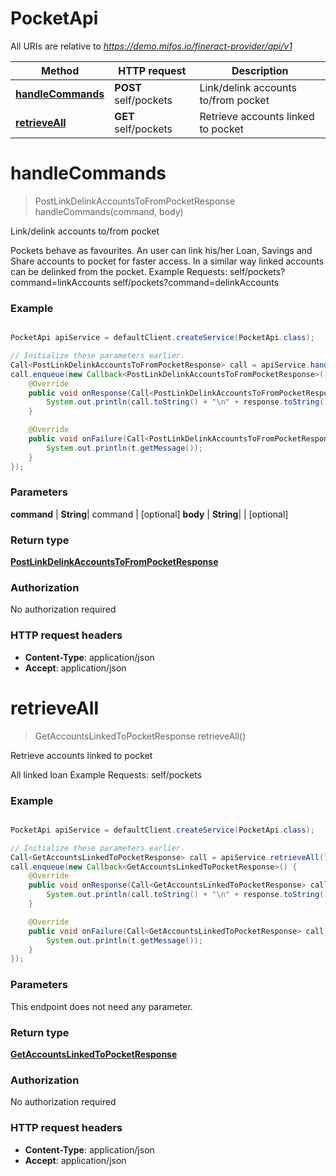 # PocketApi

All URIs are relative to *https://demo.mifos.io/fineract-provider/api/v1*

Method | HTTP request | Description
------------- | ------------- | -------------
[**handleCommands**](PocketApi.md#handleCommands) | **POST** self/pockets | Link/delink accounts to/from pocket
[**retrieveAll**](PocketApi.md#retrieveAll) | **GET** self/pockets | Retrieve accounts linked to pocket


<a name="handleCommands"></a>
# **handleCommands**
> PostLinkDelinkAccountsToFromPocketResponse handleCommands(command, body)

Link/delink accounts to/from pocket

Pockets behave as favourites. An user can link his/her Loan, Savings and Share accounts to pocket for faster access. In a similar way linked accounts can be delinked from the pocket.  Example Requests:  self/pockets?command&#x3D;linkAccounts  self/pockets?command&#x3D;delinkAccounts

### Example
```java

PocketApi apiService = defaultClient.createService(PocketApi.class);

// Initialize these parameters earlier.
Call<PostLinkDelinkAccountsToFromPocketResponse> call = apiService.handleCommands(command, body);
call.enqueue(new Callback<PostLinkDelinkAccountsToFromPocketResponse>() {
    @Override
    public void onResponse(Call<PostLinkDelinkAccountsToFromPocketResponse> call, Response<PostLinkDelinkAccountsToFromPocketResponse> response) {
        System.out.println(call.toString() + "\n" + response.toString());
    }

    @Override
    public void onFailure(Call<PostLinkDelinkAccountsToFromPocketResponse> call, Throwable t) {
        System.out.println(t.getMessage());
    }
});

```

### Parameters

 **command** | **String**| command | [optional]
 **body** | **String**|  | [optional]

### Return type

[**PostLinkDelinkAccountsToFromPocketResponse**](PostLinkDelinkAccountsToFromPocketResponse.md)

### Authorization

No authorization required

### HTTP request headers

 - **Content-Type**: application/json
 - **Accept**: application/json

<a name="retrieveAll"></a>
# **retrieveAll**
> GetAccountsLinkedToPocketResponse retrieveAll()

Retrieve accounts linked to pocket

All linked loan  Example Requests:   self/pockets

### Example
```java

PocketApi apiService = defaultClient.createService(PocketApi.class);

// Initialize these parameters earlier.
Call<GetAccountsLinkedToPocketResponse> call = apiService.retrieveAll();
call.enqueue(new Callback<GetAccountsLinkedToPocketResponse>() {
    @Override
    public void onResponse(Call<GetAccountsLinkedToPocketResponse> call, Response<GetAccountsLinkedToPocketResponse> response) {
        System.out.println(call.toString() + "\n" + response.toString());
    }

    @Override
    public void onFailure(Call<GetAccountsLinkedToPocketResponse> call, Throwable t) {
        System.out.println(t.getMessage());
    }
});

```

### Parameters
This endpoint does not need any parameter.

### Return type

[**GetAccountsLinkedToPocketResponse**](GetAccountsLinkedToPocketResponse.md)

### Authorization

No authorization required

### HTTP request headers

 - **Content-Type**: application/json
 - **Accept**: application/json

